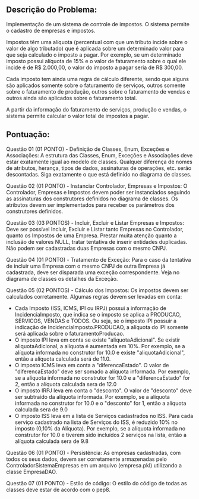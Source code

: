 ## Descrição do Problema:

Implementação de um sistema de controle de impostos. O sistema permite o cadastro de empresas e impostos.

Impostos têm uma alíquota (percentual com que um tributo incide sobre o valor de algo tributado) que é aplicada sobre um determinado valor para que seja calculado o imposto a pagar. Por exemplo, se um determinado imposto possui alíquota de 15% e o valor de faturamento sobre o qual ele incide é de R$ 2.000,00, o valor do imposto a pagar seria de R$ 300,00.

Cada imposto tem ainda uma regra de cálculo diferente, sendo que alguns são aplicados somente sobre o faturamento de serviços, outros somente sobre o faturamento de produção, outros sobre o faturamento de vendas e outros ainda são aplicados sobre o faturamento total.

A partir da informação do faturamento de serviços, produção e vendas, o sistema permite calcular o valor total de impostos a pagar.

## Pontuação:

Questão 01 (01 PONTO) - Definição de Classes, Enum, Exceções e Associações: 
A estrutura das Classes, Enum, Exceções e Associações deve estar exatamente igual ao modelo de classes. Qualquer diferença de nomes de atributos, herança, tipos de dados, assinaturas de operações, etc. serão descontadas. Siga exatamente o que está definido no diagrama de classes.

Questão 02 (01 PONTO) - Instanciar Controlador, Empresas e Impostos: 
O Controlador, Empresas e Impostos devem poder ser instanciados seguindo as assinaturas dos construtores definidos no diagrama de classes. Os atributos devem ser implementados para receber os parâmetros dos construtores definidos.

Questão 03 (03 PONTOS) - Incluir, Excluir e Listar Empresas e Impostos: 
Deve ser possível Incluir, Excluir e Listar tanto Empresas no Controlador, quanto os Impostos de uma Empresa. Prestar muita atenção quanto a inclusão de valores NULL, tratar tentativa de inserir entidades duplicadas. Não podem ser cadastradas duas Empresas com o mesmo CNPJ.

Questão 04 (01 PONTO) - Tratamento de Exceção: 
Para o caso da tentativa de incluir uma Empresa com o mesmo CNPJ de outra Empresa já cadastrada, deve ser disparada uma exceção correspondente. Veja no diagrama de classes os detalhes da Exceção.

Questão 05 (02 PONTOS) - Cálculo dos Impostos:
Os impostos devem ser calculados corretamente. Algumas regras devem ser levadas em conta:
- Cada Imposto (ISS, ICMS, IPI ou IRPJ) possui a informação de IncidenciaImposto, que indica se o imposto se aplica a PRODUCAO, SERVICOS, VENDAS e TODOS. Ou seja, se o imposto IPI possuir a indicação de IncidenciaImposto.PRODUCAO, a alíquota do IPI somente será aplicada sobre o faturamentoProducao.
- O imposto IPI leva em conta se existe "aliquotaAdicional". Se existir aliquotaAdicional, a alíquota é aumentada em 10%. Por exemplo, se a alíquota informada no construtor for 10.0 e existe "aliquotaAdicional", então a alíquota calculada será de 11.0.
- O imposto ICMS leva em conta a "diferencaEstado". O valor de "diferencaEstado" deve ser somado a alíquota informada. Por exemplo, se a alíquota informada no construtor for 10.0 e a "diferencaEstado" for 2, então a alíquota calculada sera de 12.0
- O imposto IRPJ leva em conta o "desconto". O valor de "desconto" deve ser subtraído da alíquota informada. Por exemplo, se a alíquota informada no construtor for 10.0 e o "desconto" for 1, então a alíquota calculada sera de 9.0
- O imposto ISS leva em a lista de Serviços cadastrados no ISS. Para cada serviço cadastrado na lista de Serviços do ISS, é reduzido 10% no imposto (0,10% da Alíquota). Por exemplo, se a alíquota informada no construtor for 10.0 e tiverem sido incluídos 2 serviços na lista, então a alíquota calculada sera de 9.8

Questão 06 (01 PONTO) - Persistência:
As empresas cadastradas, com todos os seus dados, devem ser corretamente armazenadas pelo ControladorSistemaEmpresas em um arquivo (empresa.pkl) utilizando a classe EmpresaDAO.

Questão 07 (01 PONTO) - Estilo de código:
O estilo do código de todas as classes deve estar de acordo com o pep8.
